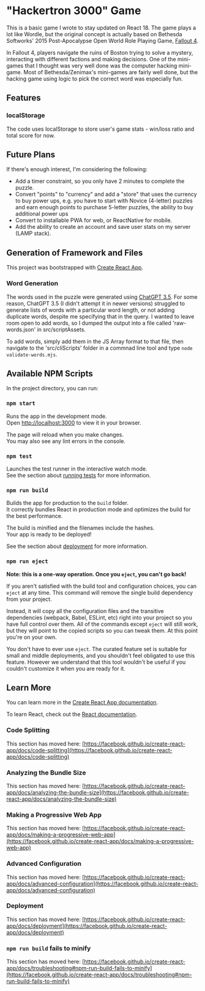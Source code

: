 # "Hackertron 3000" Game

This is a basic game I wrote to stay updated on React 18. The game plays a lot like Wordle, but the original concept
is actually based on Bethesda Softworks' 2015 Post-Apocalypse Open World Role Playing Game, [Fallout 4](https://fallout.bethesda.net/en/games/fallout-4).

In Fallout 4, players navigate the ruins of Boston trying to solve a mystery, interacting with different factions and making decisions. One of the mini-games that I thought was very well done was the computer hacking mini-game. Most of Bethesda/Zenimax's mini-games are fairly well done, but the hacking game using logic to pick the correct word was especially fun.

## Features

### localStorage

The code uses localStorage to store user's game stats - win/loss ratio and total score for now.

## Future Plans

If there's enough interest, I'm considering the following:
- Add a timer constraint, so you only have 2 minutes to complete the puzzle.
- Convert "points" to "currency" and add a "store" that uses the currency to buy power ups, e.g. you have to start with Novice (4-letter) puzzles and earn enough points to purchase 5-letter puzzles, the ability to buy additional power ups
- Convert to installable PWA for web, or ReactNative for mobile.
- Add the ability to create an account and save user stats on my server (LAMP stack).

## Generation of Framework and Files

This project was bootstrapped with [Create React App](https://github.com/facebook/create-react-app).

### Word Generation

The words used in the puzzle were generated using [ChatGPT 3.5](https://openai.com/). For some reason, ChatGPT 3.5 (I didn't attempt it in newer versions) struggled to generate lists of words with a particular word length, or not adding duplicate words, despite me specifying that in the query. I wanted to leave room open to add words, so I dumped the output into a file called 'raw-words.json' in src/scriptAssets.

To add words, simply add them in the JS Array format to that file, then navigate to the 'src/cliScripts' folder in a commnad line tool and type `node validate-words.mjs`.

## Available NPM Scripts

In the project directory, you can run:

### `npm start`

Runs the app in the development mode.\
Open [http://localhost:3000](http://localhost:3000) to view it in your browser.

The page will reload when you make changes.\
You may also see any lint errors in the console.

### `npm test`

Launches the test runner in the interactive watch mode.\
See the section about [running tests](https://facebook.github.io/create-react-app/docs/running-tests) for more information.

### `npm run build`

Builds the app for production to the `build` folder.\
It correctly bundles React in production mode and optimizes the build for the best performance.

The build is minified and the filenames include the hashes.\
Your app is ready to be deployed!

See the section about [deployment](https://facebook.github.io/create-react-app/docs/deployment) for more information.

### `npm run eject`

**Note: this is a one-way operation. Once you `eject`, you can't go back!**

If you aren't satisfied with the build tool and configuration choices, you can `eject` at any time. This command will remove the single build dependency from your project.

Instead, it will copy all the configuration files and the transitive dependencies (webpack, Babel, ESLint, etc) right into your project so you have full control over them. All of the commands except `eject` will still work, but they will point to the copied scripts so you can tweak them. At this point you're on your own.

You don't have to ever use `eject`. The curated feature set is suitable for small and middle deployments, and you shouldn't feel obligated to use this feature. However we understand that this tool wouldn't be useful if you couldn't customize it when you are ready for it.

## Learn More

You can learn more in the [Create React App documentation](https://facebook.github.io/create-react-app/docs/getting-started).

To learn React, check out the [React documentation](https://reactjs.org/).

### Code Splitting

This section has moved here: [https://facebook.github.io/create-react-app/docs/code-splitting](https://facebook.github.io/create-react-app/docs/code-splitting)

### Analyzing the Bundle Size

This section has moved here: [https://facebook.github.io/create-react-app/docs/analyzing-the-bundle-size](https://facebook.github.io/create-react-app/docs/analyzing-the-bundle-size)

### Making a Progressive Web App

This section has moved here: [https://facebook.github.io/create-react-app/docs/making-a-progressive-web-app](https://facebook.github.io/create-react-app/docs/making-a-progressive-web-app)

### Advanced Configuration

This section has moved here: [https://facebook.github.io/create-react-app/docs/advanced-configuration](https://facebook.github.io/create-react-app/docs/advanced-configuration)

### Deployment

This section has moved here: [https://facebook.github.io/create-react-app/docs/deployment](https://facebook.github.io/create-react-app/docs/deployment)

### `npm run build` fails to minify

This section has moved here: [https://facebook.github.io/create-react-app/docs/troubleshooting#npm-run-build-fails-to-minify](https://facebook.github.io/create-react-app/docs/troubleshooting#npm-run-build-fails-to-minify)
